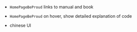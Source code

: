 - `HomePageBeProud` links to manual and book
- `HomePageBeProud` on hover, show detailed explanation of code

- chinese UI
